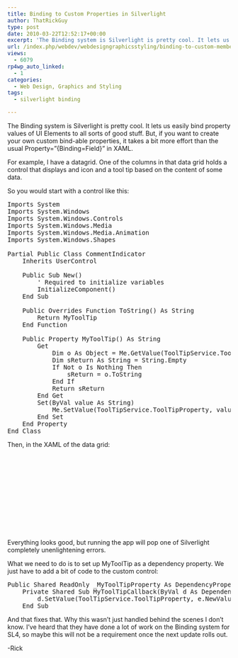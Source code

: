 ```yaml
---
title: Binding to Custom Properties in Silverlight
author: ThatRickGuy
type: post
date: 2010-03-22T12:52:17+00:00
excerpt: 'The Binding system is Silverlight is pretty cool. It lets us easily bind property values of UI Elements to all sorts of good stuff. But, if you want to create your own custom bind-able properties, it takes a bit more effort than the usual Property="{Binding=Field}" in XAML.'
url: /index.php/webdev/webdesigngraphicsstyling/binding-to-custom-members-in-silverlight/
views:
  - 6079
rp4wp_auto_linked:
  - 1
categories:
  - Web Design, Graphics and Styling
tags:
  - silverlight binding

---
```

The Binding system is Silverlight is pretty cool. It lets us easily bind property values of UI Elements to all sorts of good stuff. But, if you want to create your own custom bind-able properties, it takes a bit more effort than the usual Property=&#8221;{Binding=Field}&#8221; in XAML.

For example, I have a datagrid. One of the columns in that data grid holds a control that displays and icon and a tool tip based on the content of some data.

So you would start with a control like this:

<pre>Imports System
Imports System.Windows
Imports System.Windows.Controls
Imports System.Windows.Media
Imports System.Windows.Media.Animation
Imports System.Windows.Shapes

Partial Public Class CommentIndicator 
	Inherits UserControl

	Public Sub New()
		' Required to initialize variables
		InitializeComponent()
	End Sub

    Public Overrides Function ToString() As String
        Return MyToolTip
    End Function

    Public Property MyToolTip() As String
        Get
            Dim o As Object = Me.GetValue(ToolTipService.ToolTipProperty)
            Dim sReturn As String = String.Empty
            If Not o Is Nothing Then
                sReturn = o.ToString
            End If
            Return sReturn
        End Get
        Set(ByVal value As String)
            Me.SetValue(ToolTipService.ToolTipProperty, value)
        End Set
    End Property
End Class</pre>

Then, in the XAML of the data grid:

<pre><data:DataGrid.Columns>
	<data:DataGridTextColumn x:Name="dgcOrderNumber" CanUserReorder="False" CanUserSort="True" Header="Order Number" SortMemberPath="OrderNumber" Binding="{Binding OrderNumber}" Width="118"/>
	<data:DataGridTextColumn CanUserReorder="False" CanUserSort="True" Header="Request Date" SortMemberPath="RequestDate" Binding="{Binding RequestDate, Converter={StaticResource DateConverter}}" Width="110"/>
	<data:DataGridTextColumn CanUserReorder="False" CanUserSort="True" Header="Status" SortMemberPath="Status" Binding="{Binding Status}" Width="100"/>
	<data:DataGridTemplateColumn CanUserSort="True" CanUserReorder="False" IsReadOnly="True" SortMemberPath="Comment" Width="26" >
		<data:DataGridTemplateColumn.CellTemplate> 
			<DataTemplate> 
                        	<Local:CommentIndicator MyToolTip="{Binding Comment}"  Width="15" Height="17"  />
			</DataTemplate> 
		</data:DataGridTemplateColumn.CellTemplate> 
	</data:DataGridTemplateColumn>               
</data:DataGrid.Columns></pre>

Everything looks good, but running the app will pop one of Silverlight completely unenlightening errors.

What we need to do is to set up MyToolTip as a dependency property. We just have to add a bit of code to the custom control:

<pre>Public Shared ReadOnly _MyToolTipProperty As DependencyProperty = DependencyProperty.Register("MyToolTip", GetType(String), GetType(CommentIndicator), New PropertyMetadata(New PropertyChangedCallback(AddressOf MyToolTipCallback)))
    Private Shared Sub MyToolTipCallback(ByVal d As DependencyObject, ByVal e As DependencyPropertyChangedEventArgs)
        d.SetValue(ToolTipService.ToolTipProperty, e.NewValue)
    End Sub</pre>

And that fixes that. Why this wasn&#8217;t just handled behind the scenes I don&#8217;t know. I&#8217;ve heard that they have done a lot of work on the Binding system for SL4, so maybe this will not be a requirement once the next update rolls out. 

-Rick